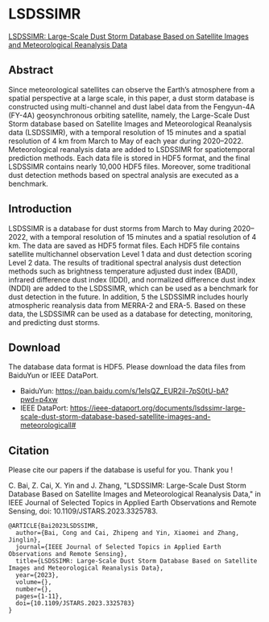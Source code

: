 # LSDSSIMR
[LSDSSIMR: Large-Scale Dust Storm Database Based on Satellite Images and Meteorological Reanalysis Data](https://doi.org/10.1109/JSTARS.2023.3325783)

## Abstract
Since meteorological satellites can observe the Earth’s atmosphere from a spatial perspective at a large scale, in this paper, a dust storm database is constructed using multi-channel and dust label data from the Fengyun-4A (FY-4A) geosynchronous orbiting satellite, namely, the Large-Scale Dust Storm database based on Satellite Images and Meteorological Reanalysis data (LSDSSIMR), with a temporal resolution of 15 minutes and a spatial resolution of 4 km from March to May of each year during 2020–2022. Meteorological reanalysis data are added to LSDSSIMR for spatiotemporal prediction methods. Each data file is stored in HDF5 format, and the final LSDSSIMR contains nearly 10,000 HDF5 files. Moreover, some traditional dust detection methods based on spectral analysis are executed as a benchmark.

## Introduction
LSDSSIMR is a database for dust storms from March to May during 2020–2022, with a temporal resolution of 15 minutes and a spatial resolution of 4 km. The data are saved as HDF5 format files. Each HDF5 file contains satellite multichannel observation Level 1 data and dust detection scoring Level 2 data. The results of traditional spectral analysis dust detection methods such as brightness temperature adjusted dust index (BADI), infrared difference dust index (IDDI), and normalized difference dust index (NDDI) are added to the LSDSSIMR, which can be used as a benchmark for dust detection in the future. In addition, 5 the LSDSSIMR includes hourly atmospheric reanalysis data from MERRA-2 and ERA-5. Based on these data, the LSDSSIMR can be used as a database for detecting, monitoring, and predicting dust storms.

## Download
The database data format is HDF5. Please download the data files from BaiduYun or IEEE DataPort.
- BaiduYun: https://pan.baidu.com/s/1eIsQZ_EUR2il-7pS0tU-bA?pwd=p4xw
- IEEE DataPort: https://ieee-dataport.org/documents/lsdssimr-large-scale-dust-storm-database-based-satellite-images-and-meteorologicall#

## Citation
Please cite our papers if the database is useful for you. Thank you !

C. Bai, Z. Cai, X. Yin and J. Zhang, "LSDSSIMR: Large-Scale Dust Storm Database Based on Satellite Images and Meteorological Reanalysis Data," in IEEE Journal of Selected Topics in Applied Earth Observations and Remote Sensing, doi: 10.1109/JSTARS.2023.3325783.

```
@ARTICLE{Bai2023LSDSSIMR,
  author={Bai, Cong and Cai, Zhipeng and Yin, Xiaomei and Zhang, Jinglin},
  journal={IEEE Journal of Selected Topics in Applied Earth Observations and Remote Sensing}, 
  title={LSDSSIMR: Large-Scale Dust Storm Database Based on Satellite Images and Meteorological Reanalysis Data}, 
  year={2023},
  volume={},
  number={},
  pages={1-11},
  doi={10.1109/JSTARS.2023.3325783}
}
```
